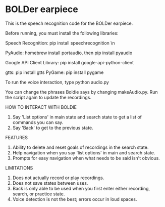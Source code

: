 # BOLDer earpiece 

This is the speech recognition code for the BOLDer earpiece.

Before running, you must install the following libraries:

Speech Recognition: pip install speechrecognition \n

PyAudio: homebrew install portaudio, then pip install pyaudio

Google API Client Library: pip install google-api-python-client

gtts: pip install gtts
PyGame: pip install pygame

To run the voice interaction, type python audio.py

You can change the phrases Boldie says by changing makeAudio.py. Run
the script again to update the recordings.

HOW TO INTERACT WITH BOLDIE
1. Say 'List options' in main state and search state to get a list of commands you can say.
2. Say 'Back' to get to the previous state.

FEATURES
1. Ability to delete and reset goals of recordings in the search state.
2. Help navigation when you say 'list options' in main and search state.
3. Prompts for easy navigation when what needs to be said isn't obvious.

LIMITATIONS
1. Does not actually record or play recordings.
2. Does not save states between uses.
3. Back is only able to be used when you first enter either recording, search, or practice state.
4. Voice detection is not the best; errors occur in loud spaces.

